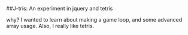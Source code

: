 ##J-tris: An experiment in jquery and tetris

why? I wanted to learn about making a game loop, and some advanced array usage. Also, I really like tetris.
